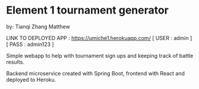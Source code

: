 # Element 1 tournament generator
by: Tianqi Zhang Matthew

LINK TO DEPLOYED APP : https://umiche1.herokuapp.com/
                    [ USER : admin ] [ PASS : admin123 ]

Simple webapp to help with tournament sign ups and keeping track of battle results.

Backend microservice created with Spring Boot, frontend with React and deployed to Heroku.